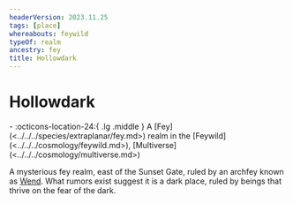```yaml
---
headerVersion: 2023.11.25
tags: [place]
whereabouts: feywild
typeOf: realm
ancestry: fey
title: Hollowdark
---
```

# Hollowdark
<div class="grid cards ext-narrow-margin ext-one-column" markdown>
-    :octicons-location-24:{ .lg .middle } A [Fey](<../../../species/extraplanar/fey.md>) realm in the [Feywild](<../../../cosmology/feywild.md>), [Multiverse](<../../../cosmology/multiverse.md>)  
</div>


A mysterious fey realm, east of the Sunset Gate, ruled by an archfey known as [Wend](<../../../people/extraplanar-powers/archfey/wend.md>). What rumors exist suggest it is a dark place, ruled by beings that thrive on the fear of the dark. 

